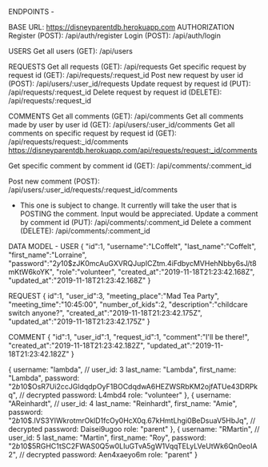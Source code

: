 ENDPOINTS -

BASE URL: https://disneyparentdb.herokuapp.com
AUTHORIZATION
Register (POST): /api/auth/register
Login (POST): /api/auth/login

USERS
Get all users (GET): /api/users


REQUESTS
Get all requests (GET): /api/requests
Get specific request by request id (GET): /api/requests/:request_id
Post new request by user id (POST): /api/users/:user_id/requests
Update request by request id (PUT): /api/requests/:request_id
Delete request by request id (DELETE): /api/requests/:request_id

COMMENTS
Get all comments (GET): /api/comments
Get all comments made by user by user id (GET): /api/users/:user_id/comments
Get all comments on specific request by request id (GET): /api/requests/request:_id/comments
https://disneyparentdb.herokuapp.com/api/requests/request:_id/comments

Get specific comment by comment id (GET): /api/comments/:comment_id

Post new comment (POST): /api/users/:user_id/requests/:request_id/comments
 - This one is subject to change. It currently will take the user that is POSTING the comment. Input would be appreciated.
Update a comment by comment id (PUT): /api/comments/:comment_id
Delete a comment (DELETE): /api/comments/:comment_id

DATA MODEL -
USER
{
"id":1,
"username":"LCoffelt",
"last_name":"Coffelt",
"first_name":"Lorraine",
"password":"$2y$10$zJK0mcAuGXVRQJupICZtm.4iFdbycMVHehNbby6sJ/t8mKtW6koYK",
"role":"volunteer",
"created_at":"2019-11-18T21:23:42.168Z",
"updated_at":"2019-11-18T21:23:42.168Z"
}

REQUEST
{
id":1,
"user_id":3,
"meeting_place":"Mad Tea Party",
"meeting_time":"10:45:00",
"number_of_kids":2,
"description":"childcare switch anyone?",
"created_at":"2019-11-18T21:23:42.175Z",
"updated_at":"2019-11-18T21:23:42.175Z"
}

COMMENT
{
"id":1,
"user_id":1,
"request_id":1,
"comment":"I'll be there!",
"created_at":"2019-11-18T21:23:42.182Z",
"updated_at":"2019-11-18T21:23:42.182Z"
}

{
    username: "lambda", // user_id: 3
    last_name: "Lambda",
    first_name: "Lambda",
    password: "$2b$10$OsR7Ui2ccJGldqdpOyF1BOCdqdwA6HEZWSRbKM2ojfATUe43DRPkq", // decrypted password: L4mbd4
    role: "volunteer"
 },
 {
    username: "AReinhardt", // user_id: 4
    last_name:  "Reinhardt",
    first_name: "Amie",
    password: "$2b$10$.lVS3YIWkrotmrOklD1fcOy0HcX0q.67kHmtLhgi0BeDsuaV5HbJq", // decrypted password: Daisei9ugoo
    role: "parent"
 },
 {
    username: "RMartin", // user_id: 5
    last_name:  "Martin",
    first_name: "Roy",
    password: "$2b$10$5RGHC1tSC2FWAS0Q5w0LIuGTvA5gW1VqqTELyLVeUtWk6Qn0eoIA2", // decrypted password: Aen4xaeyo6m
    role: "parent"
 }